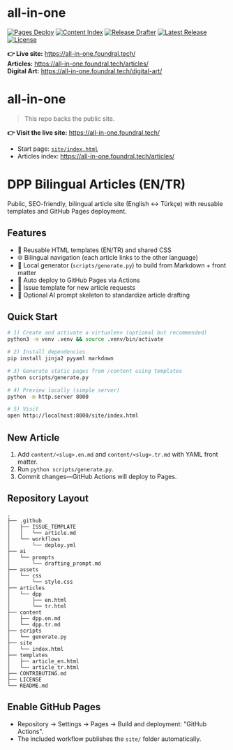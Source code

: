 # all-in-one

[![Pages Deploy](https://img.shields.io/github/actions/workflow/status/cevherdogan/all-in-one/pages-build-deployment.yml?label=pages)](https://all-in-one.foundral.tech/)
[![Content Index](https://img.shields.io/github/actions/workflow/status/cevherdogan/all-in-one/update-content-readme.yml?label=content%20index)](https://github.com/cevherdogan/all-in-one/actions/workflows/update-content-readme.yml)
[![Release Drafter](https://img.shields.io/github/actions/workflow/status/cevherdogan/all-in-one/release-drafter.yml?label=release%20drafter)](https://github.com/cevherdogan/all-in-one/actions/workflows/release-drafter.yml)
[![Latest Release](https://img.shields.io/github/v/release/cevherdogan/all-in-one)](https://github.com/cevherdogan/all-in-one/releases)
[![License](https://img.shields.io/github/license/cevherdogan/all-in-one)](LICENSE)

**👉 Live site:** https://all-in-one.foundral.tech/  
**Articles:** https://all-in-one.foundral.tech/articles/  
**Digital Art:** https://all-in-one.foundral.tech/digital-art/

# all-in-one

> This repo backs the public site.

**👉 Visit the live site:** https://all-in-one.foundral.tech/

- Start page: [`site/index.html`](site/index.html)
- Articles index: https://all-in-one.foundral.tech/articles/

# DPP Bilingual Articles (EN/TR)

Public, SEO-friendly, bilingual article site (English ↔ Türkçe) with reusable templates and GitHub Pages deployment.

## Features
- 🧩 Reusable HTML templates (EN/TR) and shared CSS
- 🌐 Bilingual navigation (each article links to the other language)
- 🧪 Local generator (`scripts/generate.py`) to build from Markdown + front matter
- 🚀 Auto deploy to GitHub Pages via Actions
- 🤝 Issue template for new article requests
- 🧠 Optional AI prompt skeleton to standardize article drafting

## Quick Start
```bash
# 1) Create and activate a virtualenv (optional but recommended)
python3 -m venv .venv && source .venv/bin/activate

# 2) Install dependencies
pip install jinja2 pyyaml markdown

# 3) Generate static pages from /content using templates
python scripts/generate.py

# 4) Preview locally (simple server)
python -m http.server 8000

# 5) Visit
open http://localhost:8000/site/index.html
```

## New Article
1. Add `content/<slug>.en.md` and `content/<slug>.tr.md` with YAML front matter.
2. Run `python scripts/generate.py`.
3. Commit changes—GitHub Actions will deploy to Pages.

## Repository Layout
```
.
├── .github
│   ├── ISSUE_TEMPLATE
│   │   └── article.md
│   └── workflows
│       └── deploy.yml
├── ai
│   └── prompts
│       └── drafting_prompt.md
├── assets
│   └── css
│       └── style.css
├── articles
│   └── dpp
│       ├── en.html
│       └── tr.html
├── content
│   ├── dpp.en.md
│   └── dpp.tr.md
├── scripts
│   └── generate.py
├── site
│   └── index.html
├── templates
│   ├── article_en.html
│   └── article_tr.html
├── CONTRIBUTING.md
├── LICENSE
└── README.md
```

## Enable GitHub Pages
- Repository → Settings → Pages → Build and deployment: "GitHub Actions".
- The included workflow publishes the `site/` folder automatically.
